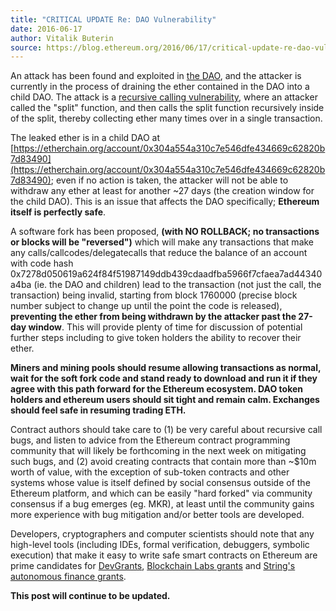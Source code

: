 ```yaml
---
title: "CRITICAL UPDATE Re: DAO Vulnerability"
date: 2016-06-17
author: Vitalik Buterin
source: https://blog.ethereum.org/2016/06/17/critical-update-re-dao-vulnerability
---
```


An attack has been found and exploited in [the DAO](https://etherscan.io/address/0xbb9bc244d798123fde783fcc1c72d3bb8c189413), and the attacker is currently in the process of draining the ether contained in the DAO into a child DAO. The attack is a [recursive calling vulnerability](http://hackingdistributed.com/2016/06/16/scanning-live-ethereum-contracts-for-bugs/), where an attacker called the "split" function, and then calls the split function recursively inside of the split, thereby collecting ether many times over in a single transaction.

The leaked ether is in a child DAO at [https://etherchain.org/account/0x304a554a310c7e546dfe434669c62820b7d83490](https://etherchain.org/account/0x304a554a310c7e546dfe434669c62820b7d83490); even if no action is taken, the attacker will not be able to withdraw any ether at least for another ~27 days (the creation window for the child DAO). This is an issue that affects the DAO specifically; **Ethereum itself is perfectly safe**.

A software fork has been proposed, **(with NO ROLLBACK; no transactions or blocks will be "reversed")** which will make any transactions that make any calls/callcodes/delegatecalls that reduce the balance of an account with code hash 0x7278d050619a624f84f51987149ddb439cdaadfba5966f7cfaea7ad44340a4ba (ie. the DAO and children) lead to the transaction (not just the call, the transaction) being invalid, starting from block 1760000 (precise block number subject to change up until the point the code is released), **preventing the ether from being withdrawn by the attacker past the 27-day window**. This will provide plenty of time for discussion of potential further steps including to give token holders the ability to recover their ether.

**Miners and mining pools should resume allowing transactions as normal, wait for the soft fork code and stand ready to download and run it if they agree with this path forward for the Ethereum ecosystem. DAO token holders and ethereum users should sit tight and remain calm. Exchanges should feel safe in resuming trading ETH.**

Contract authors should take care to (1) be very careful about recursive call bugs, and listen to advice from the Ethereum contract programming community that will likely be forthcoming in the next week on mitigating such bugs, and (2) avoid creating contracts that contain more than ~$10m worth of value, with the exception of sub-token contracts and other systems whose value is itself defined by social consensus outside of the Ethereum platform, and which can be easily "hard forked" via community consensus if a bug emerges (eg. MKR), at least until the community gains more experience with bug mitigation and/or better tools are developed.

Developers, cryptographers and computer scientists should note that any high-level tools (including IDEs, formal verification, debuggers, symbolic execution) that make it easy to write safe smart contracts on Ethereum are prime candidates for [DevGrants](/2015/04/07/devgrants-help), [Blockchain Labs grants](http://www.blockchainlabs.org/blockgrant-x-en/) and [String's autonomous finance grants](https://medium.com/@StringLabs/string-grants-for-public-chain-projects-on-ethereum-94c3da1950ec#.57wv3si1j).

**This post will continue to be updated.**
